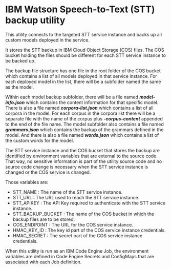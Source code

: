 # IBM Watson Speech-to-Text (STT) backup utility #

This utility connects to the targeted STT service instance and backs up all custom models deployed in the service. 

It stores the STT backup in IBM Cloud Object Storage (COS) files. The COS bucket holding the files should be different for each STT service instance to be backed up. 

The backup file structure has one file in the root folder of the COS bucket which contains a list of all models deployed in that service instance. For each deployed model in the list, there will be a subfolder named the same as the model.

Within each model backup subfolder, there will be a file named ***model-info.json*** which contains the content information for that specific model. There is also a file named ***corpora-list.json*** which contains a list of all corpora in the model. For each corpus in the corpora list there will be a separate file with the name of the corpus plus ***-corpus-content*** appended to the end of the file name. The model subfolder also contains a file named ***grammars.json*** which contains the backup of the grammars defined in the model. And there is also a file named ***words.json*** which contains a list of the custom words for the model.

The STT service instance and the COS bucket that stores the backup are identified by environment variables that are external to the source code. That way, no sensitive information is part of the utility source code and no source code change is necessary when the STT service instance is changed or the COS service is changed.

Those variables are:
- STT_NAME : The name of the STT service instance.
- STT_URL : The URL used to reach the STT service instance.
- STT_APIKEY : The API Key required to authenticate with the STT service instance.
- STT_BACKUP_BUCKET : The name of the COS bucket in which the backup files are to be stored.
- COS_ENDPOINT : The URL for the COS service instance.
- HMAC_KEY_ID : The key id part of the COS service instance credentials.
- HMAC_SECRET : The secret part of the COS service instance credentials.

When this utility is run as an IBM Code Engine Job, the environment variables are defined in Code Engine Secrets and ConfigMaps that are associated with each Job definition.
